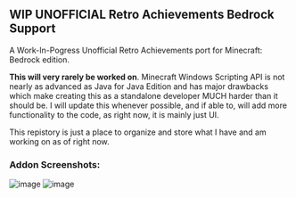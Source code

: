 ## WIP UNOFFICIAL Retro Achievements Bedrock Support
A Work-In-Pogress Unofficial Retro Achievements port for Minecraft: Bedrock edition.

**This will very rarely be worked on**. Minecraft Windows Scripting API is not nearly as advanced as Java for Java Edition and has major drawbacks which make creating this as a standalone developer MUCH harder than it should be. I will update this whenever possible, and if able to, will add more functionality to the code, as right now, it is mainly just UI.

This repistory is just a place to organize and store what I have and am working on as of right now.


### Addon Screenshots:
![image](https://github.com/user-attachments/assets/06e06e0c-217c-4fb4-905b-6a5c61992f75)
![image](https://github.com/user-attachments/assets/6134f034-238a-46fe-a3d5-0c87381fa0b5)
